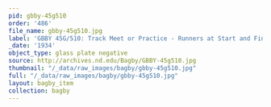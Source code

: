 ```yaml
---
pid: gbby-45g510
order: '486'
file_name: gbby-45g510.jpg
label: 'GBBY 45G/510: Track Meet or Practice - Runners at Start and Finish - 1934'
_date: '1934'
object_type: glass plate negative
source: http://archives.nd.edu/Bagby/GBBY-45g510.jpg
thumbnail: "/_data/raw_images/bagby/gbby-45g510.jpg"
full: "/_data/raw_images/bagby/gbby-45g510.jpg"
layout: bagby_item
collection: bagby
---
```

